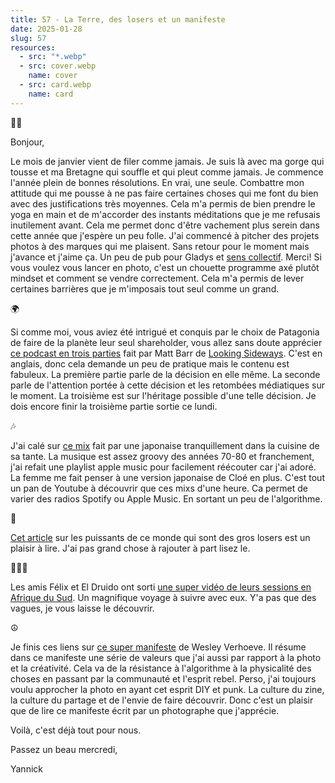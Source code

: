```yaml
---
title: 57 - La Terre, des losers et un manifeste
date: 2025-01-28
slug: 57
resources:
  - src: "*.webp"
  - src: cover.webp
    name: cover
  - src: card.webp
    name: card
---
```


✌🏻

Bonjour,

Le mois de janvier vient de filer comme jamais. Je suis là avec ma gorge qui tousse et ma Bretagne qui souffle et qui pleut comme jamais. Je commence l'année plein de bonnes résolutions. En vrai, une seule. Combattre mon attitude qui me pousse à ne pas faire certaines choses qui me font du bien avec des justifications très moyennes. Cela m'a permis de bien prendre le yoga en main et de m'accorder des instants méditations que je me refusais inutilement avant. Cela me permet donc d'être vachement plus serein dans cette année que j'espère un peu folle. J'ai commencé à pitcher des projets photos à des marques qui me plaisent. Sans retour pour le moment mais j'avance et j'aime ça. Un peu de pub pour Gladys et [sens collectif](https://sens-collectif.com). Merci! Si vous voulez vous lancer en photo, c'est un chouette programme axé plutôt mindset et comment se vendre correctement. Cela m'a permis de lever certaines barrières que je m'imposais tout seul comme un grand.

🌍

Si comme moi, vous aviez été intrigué et conquis par le choix de Patagonia de faire de la planète leur seul shareholder, vous allez sans doute apprécier [ce podcast en trois parties](https://www.wearelookingsideways.com/p/the-announcement-episode-1-decision) fait par Matt Barr de [Looking Sideways](https://www.wearelookingsideways.com). C'est en anglais, donc cela demande un peu de pratique mais le contenu est fabuleux. La première partie parle de la décision en elle même. La seconde parle de l'attention portée à cette décision et les retombées médiatiques sur le moment. La troisième est sur l'héritage possible d'une telle décision. Je dois encore finir la troisième partie sortie ce lundi.

🎶

J'ai calé sur [ce mix](https://www.youtube.com/watch?v=Vd7ssAtckko&themeRefresh=1) fait par une japonaise tranquillement dans la cuisine de sa tante. La musique est assez groovy des années 70-80 et franchement, j'ai refait une playlist apple music pour facilement réécouter car j'ai adoré. La femme me fait penser à une version japonaise de Cloé en plus. C'est tout un pan de Youtube à découvrir que ces mixs d'une heure. Ca permet de varier des radios Spotify ou Apple Music. En sortant un peu de l'algorithme.

📰

[Cet article](https://www.theguardian.com/commentisfree/2025/jan/16/i-knew-one-day-id-have-to-watch-powerful-men-burn-the-world-down-i-just-didnt-expect-them-to-be-such-losers) sur les puissants de ce monde qui sont des gros losers est un plaisir à lire. J'ai pas grand chose à rajouter à part lisez le.

🏄🏻‍♂️

Les amis Félix et El Druido ont sorti [une super vidéo de leurs sessions en Afrique du Sud](https://www.youtube.com/watch?v=EWkGYormb34). Un magnifique voyage à suivre avec eux. Y'a pas que des vagues, je vous laisse le découvrir.

☮︎

Je finis ces liens sur [ce super manifeste](https://substack.com/home/post/p-153445871) de Wesley Verhoeve. Il résume dans ce manifeste une série de valeurs que j'ai aussi par rapport à la photo et la créativité. Cela va de la résistance à l'algorithme à la physicalité des choses en passant par la communauté et l'esprit rebel. Perso, j'ai toujours voulu approcher la photo en ayant cet esprit DIY et punk. La culture du zine, la culture du partage et de l'envie de faire découvrir. Donc c'est un plaisir que de lire ce manifeste écrit par un photographe que j'apprécie. 

Voilà, c'est déjà tout pour nous.

Passez un beau mercredi,

Yannick 


 
